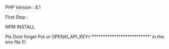PHP Version : 8.1

First Step :

NPM INSTALL


Pls Dont forget Put ur OPENAI_API_KEY='**************************' in the env file !!!
